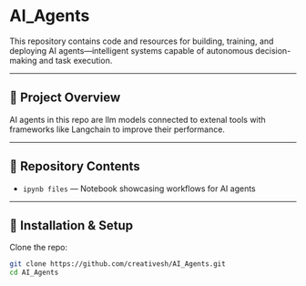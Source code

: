 # AI_Agents

This repository contains code and resources for building, training, and deploying AI agents—intelligent systems capable of autonomous decision-making and task execution.

---

## 🚀 Project Overview

AI agents in this repo are llm models connected to extenal tools with frameworks like Langchain to improve their performance.  



---

## 📂 Repository Contents

- `ipynb files` — Notebook showcasing  workflows for AI agents


---

## 🔧 Installation & Setup

Clone the repo:

```bash
git clone https://github.com/creativesh/AI_Agents.git
cd AI_Agents
